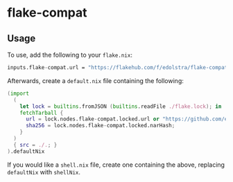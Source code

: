 # flake-compat

## Usage

To use, add the following to your `flake.nix`:

```nix
inputs.flake-compat.url = "https://flakehub.com/f/edolstra/flake-compat/1.tar.gz";
```

Afterwards, create a `default.nix` file containing the following:

```nix
(import
  (
    let lock = builtins.fromJSON (builtins.readFile ./flake.lock); in
    fetchTarball {
      url = lock.nodes.flake-compat.locked.url or "https://github.com/edolstra/flake-compat/archive/${lock.nodes.flake-compat.locked.rev}.tar.gz";
      sha256 = lock.nodes.flake-compat.locked.narHash;
    }
  )
  { src = ./.; }
).defaultNix
```

If you would like a `shell.nix` file, create one containing the above, replacing `defaultNix` with `shellNix`.
